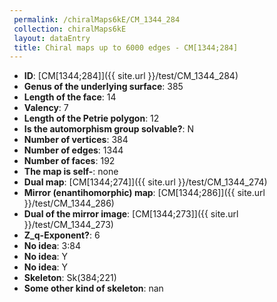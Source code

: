 ```yaml
--- 
 permalink: /chiralMaps6kE/CM_1344_284 
 collection: chiralMaps6kE
 layout: dataEntry
 title: Chiral maps up to 6000 edges - CM[1344;284]
---
```


- **ID**: [CM[1344;284]]({{ site.url }}/test/CM_1344_284)
- **Genus of the underlying surface**: 385
- **Length of the face**: 14
- **Valency**: 7
- **Length of the Petrie polygon**: 12
- **Is the automorphism group solvable?**: N
- **Number of vertices**: 384
- **Number of edges**: 1344
- **Number of faces**: 192
- **The map is self-**: none
- **Dual map**: [CM[1344;274]]({{ site.url }}/test/CM_1344_274)
- **Mirror (enantihomorphic) map**: [CM[1344;286]]({{ site.url }}/test/CM_1344_286)
- **Dual of the mirror image**: [CM[1344;273]]({{ site.url }}/test/CM_1344_273)
- **Z_q-Exponent?**: 6
- **No idea**:  3:84
- **No idea**: Y
- **No idea**: Y
- **Skeleton**: Sk(384;221)
- **Some other kind of skeleton**: nan
